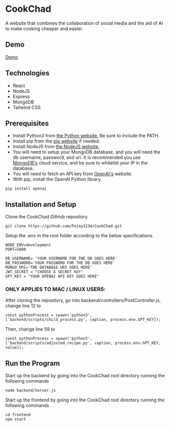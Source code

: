 # CookChad
A website that combines the collaboration of social media and the aid of AI to make cooking cheaper and easier.

## Demo 
[Demo](https://www.youtube.com/watch?v=LyOa2E7QyN8)

## Technologies 
- React
- NodeJS
- Express
- MongoDB
- Tailwind CSS

## Prerequisites
- Install Python3 from [the Python website.](https://www.python.org/) Be sure to include the PATH.
- Install pip from the [pip website](https://pypi.org/project/pip/) if needed. 
- Install NodeJS from [the NodeJS website.](https://nodejs.org/)
- You will need to setup your MongoDB database, and you will need the db username, password, and uri. It is recommended you use [MongoDB's](https://www.mongodb.com/) cloud service, and be sure to whitelist your IP in the database.
- You will need to fetch an API key from [OpenAI's](https://openai.com/) website.
- With pip, install the OpenAI Python library. 
```
pip install openai
```


## Installation and Setup
Clone the CookChad GitHub repository
```
git clone https://github.com/Pajay1234/CookChad.git
```

Setup the .env in the root folder according to the below specifications. 
```
NODE_ENV=development
PORT=5000

DB_USERNAME= 'YOUR USERNAME FOR THE DB GOES HERE'
DB_PASSWORD='YOUR PASSWORD FOR THE DB GOES HERE'
MONGO_URI='THE DATABASE URI GOES HERE'
JWT_SECRET = "CHOOSE A SECRET KEY"
GPT_KEY = "YOUR OPENAI API KEY GOES HERE"
```

### ONLY APPLIES TO MAC / LINUX USERS:
After cloning the repository, go into backend/controllers/PostController.js,
change line 12 to
```
const pythonProcess = spawn('python3', ['backend/scripts/child_process.py', caption, process.env.GPT_KEY]);
```

Then, change line 59 to 
```
const pythonProcess = spawn('python3', ['backend/scripts/adjusted_recipe.py', caption, process.env.GPT_KEY, value]);
```

## Run the Program
Start up the backend by going into the CookChad root directory running the following commands 
```
node backend/Server.js
```

Start up the frontend by going into the CookChad root directory running the following commands 
```
cd frontend 
npm start
```


